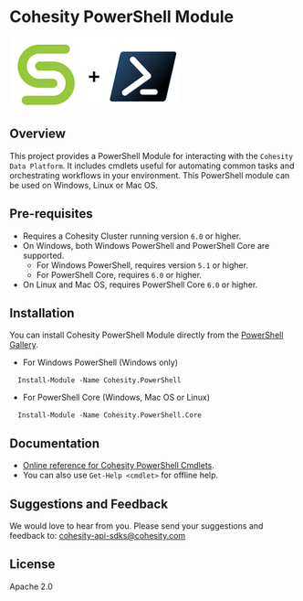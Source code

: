 # Cohesity PowerShell Module

![](docs/.gitbook/assets/cohesity_powershell.png)

## Overview

This project provides a PowerShell Module for interacting with the `Cohesity Data Platform`. It includes cmdlets useful for automating common tasks and orchestrating workflows in your environment. This PowerShell module can be used on Windows, Linux or Mac OS.

## Pre-requisites

* Requires a Cohesity Cluster running version `6.0` or higher.
* On Windows, both Windows PowerShell and PowerShell Core are supported.
   * For Windows PowerShell, requires version `5.1` or higher.
   * For PowerShell Core, requires `6.0` or higher.
* On Linux and Mac OS, requires PowerShell Core `6.0` or higher.

## Installation

You can install Cohesity PowerShell Module directly from the [PowerShell Gallery](https://www.powershellgallery.com/items?q=cohesity).

* For Windows PowerShell (Windows only)
```
  Install-Module -Name Cohesity.PowerShell
```

* For PowerShell Core (Windows, Mac OS or Linux)
```
  Install-Module -Name Cohesity.PowerShell.Core
```

## Documentation

* [Online reference for Cohesity PowerShell Cmdlets](https://cohesity.github.io/cohesity-powershell-module).
* You can also use `Get-Help <cmdlet>` for offline help.

## Suggestions and Feedback

We would love to hear from you. Please send your suggestions and feedback to: [cohesity-api-sdks@cohesity.com](mailto:cohesity-api-sdks@cohesity.com)

## License

Apache 2.0
